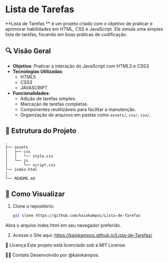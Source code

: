 # Lista de Tarefas


**Lista de Tarefas
** é um projeto criado com o objetivo de praticar e aprimorar habilidades em HTML, CSS e JavaScript. Ele simula uma simples lista de tarefas, focando em boas práticas de codificação.

## 🔍 Visão Geral

- **Objetivo**: Praticar a interação do JavaScript com HTML5 e CSS3.
- **Tecnologias Utilizadas**:
  - HTML5
  - CSS3
  - JAVASCRIPT
- **Funcionalidades**:
  - Adição de tarefas simples.
  - Marcação de tarefas completas.
  - Componentes reutilizáveis para facilitar a manutenção.
  - Organização de arquivos em pastas como `assets/`, `css/`, `css/`.

## 📁 Estrutura do Projeto
```
.
├── assets
│   ├── css
│   │   └── style.css 
│   └── js
│       └── script.css 
└── index.html
│
└── README.md
```


## 🚀 Como Visualizar

1. Clone o repositório:
   ```bash
   git clone https://github.com/kaiokampos/Lista-de-Tarefas


Abra o arquivo index.html em seu navegador preferido.

2. Acesse o Site aqui:
   https://kaiokampos.github.io/Lista-de-Tarefas/

📝 Licença
Este projeto está licenciado sob a MIT License.

🙋‍♂️ Contato
Desenvolvido por @kaiokampos.
